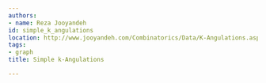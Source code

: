 ```yaml
---
authors:
- name: Reza Jooyandeh
id: simple_k_angulations
location: http://www.jooyandeh.com/Combinatorics/Data/K-Angulations.aspx
tags:
- graph
title: Simple k-Angulations

---
```


